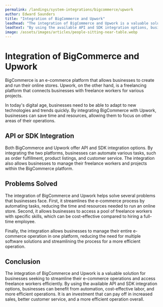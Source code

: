 ```yaml
---
permalink: /landings/system-integrations/bigcommerce/upwork
author: Edward Saunders
title: "Integration of BigCommerce and Upwork"
leadhead: "The integration of BigCommerce and Upwork is a valuable solution for businesses seeking to streamline their e-commerce operations and access freelance workers efficiently"
leadtext: "By using the available API and SDK integration options, businesses can benefit from automation, cost-effective labor, and more efficient operations. It is an investment that can pay off in increased sales, better customer service, and a more efficient operation overall."
image: /assets/images/articles/people-sitting-near-table.webp
---
```

<div class="arttext">    <h1>Integration of BigCommerce and Upwork</h1>
    <p>
      BigCommerce is an e-commerce platform that allows businesses to create and run their online stores. Upwork, on the other hand, is a freelancing platform that connects businesses with freelance workers for various projects.
    </p>
    <p>
      In today's digital age, businesses need to be able to adapt to new technologies and trends quickly. By integrating BigCommerce with Upwork, businesses can save time and resources, allowing them to focus on other areas of their operations.
    </p>
    <h2>API or SDK Integration</h2>
    <p>
      Both BigCommerce and Upwork offer API and SDK integration options. By integrating the two platforms, businesses can automate various tasks, such as order fulfillment, product listings, and customer service. The integration also allows businesses to manage their freelance workers and projects within the BigCommerce platform.
    </p>
    <h2>Problems Solved</h2>
    <p>
      The integration of BigCommerce and Upwork helps solve several problems that businesses face. First, it streamlines the e-commerce process by automating tasks, reducing the time and resources needed to run an online store. Second, it allows businesses to access a pool of freelance workers with specific skills, which can be cost-effective compared to hiring a full-time employee.
    </p>
    <p>
      Finally, the integration allows businesses to manage their entire e-commerce operation in one platform, reducing the need for multiple software solutions and streamlining the process for a more efficient operation.
    </p>
    <h2>Conclusion</h2>
    <p>
      The integration of BigCommerce and Upwork is a valuable solution for businesses seeking to streamline their e-commerce operations and access freelance workers efficiently. By using the available API and SDK integration options, businesses can benefit from automation, cost-effective labor, and more efficient operations. It is an investment that can pay off in increased sales, better customer service, and a more efficient operation overall.
    </p>
</div>